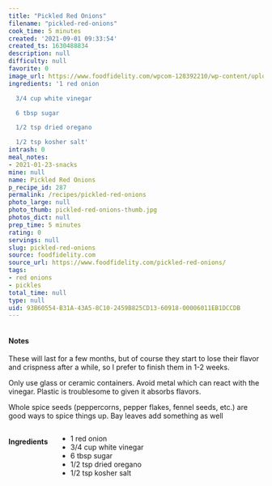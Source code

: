 ```yaml
---
title: "Pickled Red Onions"
filename: "pickled-red-onions"
cook_time: 5 minutes
created: '2021-09-01 09:33:54'
created_ts: 1630488834
description: null
difficulty: null
favorite: 0
image_url: https://www.foodfidelity.com/wpcom-128392210/wp-content/uploads/2020/06/pickled-onions-tight-1.jpg
ingredients: '1 red onion

  3/4 cup white vinegar

  6 tbsp sugar

  1/2 tsp dried oregano

  1/2 tsp kosher salt'
intrash: 0
meal_notes:
- 2021-01-23-snacks
mine: null
name: Pickled Red Onions
p_recipe_id: 287
permalink: /recipes/pickled-red-onions
photo_large: null
photo_thumb: pickled-red-onions-thumb.jpg
photos_dict: null
prep_time: 5 minutes
rating: 0
servings: null
slug: pickled-red-onions
source: foodfidelity.com
source_url: https://www.foodfidelity.com/pickled-red-onions/
tags:
- red onions
- pickles
total_time: null
type: null
uid: 93B60554-B31A-43A5-8C10-2459B825CD13-60918-00006011EB1DCCDB
---
```

<div class="large-8 medium-7 columns" id="writeup">		<div id="notes"><h4>Notes</h4>
<div class="box box-notes"><p>These will last for a few months, but of course they start to lose their flavor and crispness after a while, so I prefer to finish them in 1-2 weeks.</p>
<p>Only use glass or ceramic containers. Avoid metal which can react with the vinegar. Plastic is troublesome to given it absorbs flavors.</p>
<p>Whole spice seeds (peppercorns, pepper flakes, fennel seeds, etc.) are good ways to spice things up. Bay leaves add something as well</p>
</div></div>	</div><!-- #writeup -->
</div><!-- #row-one -->
<div class="row" id="row-two">	<div class="medium-4 small-5 columns" id="ingredients"><h4>Ingredients</h4><div class="box box-ingredients content"><ul>
<li>1 red onion</li>
<li>3/4 cup white vinegar</li>
<li>6 tbsp sugar</li>
<li>1/2 tsp dried oregano</li>
<li>1/2 tsp kosher salt</li>
</ul>
</div>	</div>	<div class="medium-6 small-7 columns" id="directions">	</div>